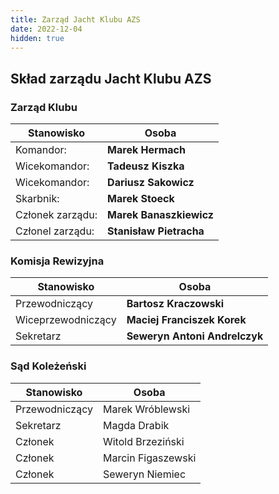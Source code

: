 ```yaml
---
title: Zarząd Jacht Klubu AZS
date: 2022-12-04
hidden: true
---
```

## Skład zarządu Jacht Klubu AZS

### Zarząd Klubu

| Stanowisko                        | Osoba                   |
|---                                |---                      |
| Komandor:                         | **Marek Hermach** |
| Wicekomandor:        | **Tadeusz Kiszka**        |
| Wicekomandor:       | **Dariusz Sakowicz**        |
| Skarbnik:                         | **Marek Stoeck**        |
| Członek zarządu:  | **Marek Banaszkiewicz**   |
| Członel zarządu:                   | **Stanisław Pietracha** |

### Komisja Rewizyjna

| Stanowisko         | Osoba                  |
|---                 |---                     |
| Przewodniczący     | **Bartosz Kraczowski**    |
| Wiceprzewodniczący | **Maciej Franciszek Korek**      |
| Sekretarz          | **Seweryn Antoni Andrelczyk** |

### Sąd Koleżeński

| Stanowisko         | Osoba                  |
|---                 |---                     |
| Przewodniczący | Marek Wróblewski       |
| Sekretarz| Magda Drabik        |
| Członek| Witold Brzeziński      |
| Członek| Marcin Figaszewski           |
| Członek | Seweryn Niemiec        |
